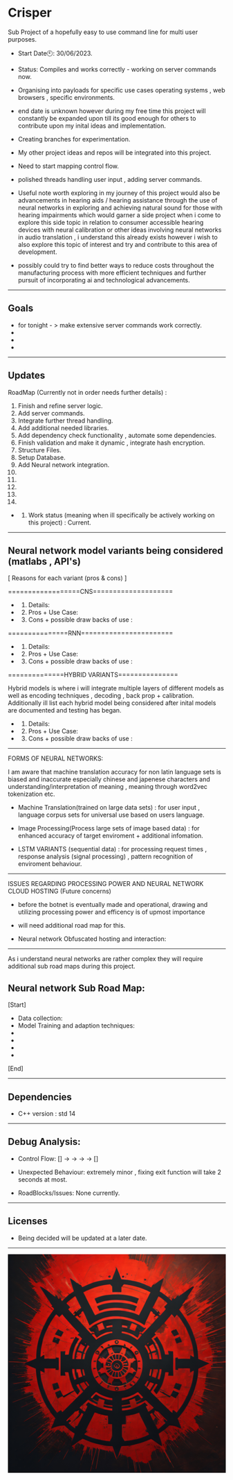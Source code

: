 # Crisper
Sub Project of a hopefully easy to use command line for multi user purposes.

- Start Date🕙: 30/06/2023.

-  Status: Compiles and works correctly - working on server commands now.

- Organising into payloads for specific use cases operating systems , web browsers , specific environments.

- end date is unknown however during my free time this project will constantly be expanded upon till its good enough for others to contribute upon my inital ideas and implementation.

- Creating branches for experimentation. 
- My other project ideas and repos will be integrated into this project.
- Need to start mapping control flow.
- polished threads handling user input , adding server commands.


- Useful note worth exploring in my journey of this project would also be advancements in hearing aids / hearing assistance through the use of neural networks in exploring and achieving natural sound for those with hearing impairments which would garner a side project when i come to explore this side topic in relation to consumer accessible hearing devices with neural calibration or other ideas involving neural networks in audio translation , i understand this already exists however i wish to also explore this topic of interest and try and contribute to this area of development.
- possibly could try to find better ways to reduce costs throughout the manufacturing process with more efficient techniques and further pursuit of incorporating ai and technological advancements.
--------------------------------------------------------
Goals
-----

- for tonight - > make extensive server commands work correctly.
-
-
- 
-------------------------------------------------------------------------
Updates
---

RoadMap (Currently not in order needs further details) :
  1.  Finish and refine server logic.
  2.  Add server commands.
  3.  Integrate further thread handling.
  4.  Add additional needed libraries.
  5.  Add dependency check functionality , automate some dependencies.
  6.  Finish validation and make it dynamic , integrate hash encryption.
  7.  Structure Files.
  8.  Setup Database.
  9.  Add Neural network integration.
  10.
  11.
  12.
  13.
  14.

- 1. Work status (meaning when ill specifically be actively working on this project) : Current.

--------
Neural network model variants being considered (matlabs , API's)
--

[ Reasons for each variant (pros & cons) ]

==================CNS====================
- 1. Details: 
- 2. Pros + Use Case:
- 3. Cons + possible draw backs of use : 


===============RNN=======================

- 1. Details: 
- 2. Pros + Use Case:
- 3. Cons + possible draw backs of use : 

==============HYBRID VARIANTS===============

Hybrid models is where i will integrate multiple layers of different models as well as encoding techniques , decoding , back prop + calibration.
Additionally ill list each hybrid model being considered after inital models are documented and testing has began.

- 1. Details: 
- 2. Pros + Use Case:
- 3. Cons + possible draw backs of use : 


-----------------------

FORMS OF NEURAL NETWORKS:

I am aware that machine translation accuracy for non latin language sets is biased and inaccurate especially chinese and japenese characters and understanding/interpretation of meaning , meaning through word2vec tokenization etc. 

- Machine Translation(trained on large data sets) : for user input , language corpus sets for universal use based on users language.

- Image Processing(Process large sets of image based data) : for enhanced accuracy of target enviroment + additional infomation.

- LSTM VARIANTS (sequential data) : for processing request times , response analysis (signal processing) , pattern recognition of enviroment behaviour.

--------------
ISSUES REGARDING PROCESSING POWER AND NEURAL NETWORK CLOUD HOSTING (Future concerns)


- before the botnet is eventually made and operational, drawing and utilizing processing power and efficency is of upmost importance 

- will need additional road map for this.

- Neural network Obfuscated hosting and interaction:


-----------------------------
As i understand neural networks are rather complex they will require additional sub road maps during this project.

Neural network Sub Road Map:
-------------------------------
[Start]
- Data collection: 
- Model Training and adaption techniques:
-
-
-
-
[End]

---------------
Dependencies
----
- C++ version : std 14
---------------
Debug Analysis:
---
- Control Flow: [] -> -> -> -> []

- Unexpected Behaviour: extremely minor , fixing exit function will take 2 seconds at most.

- RoadBlocks/Issues: None currently.

-----------
Licenses
----

- Being decided will be updated at a later date.

-------------------------------------------------------------------------------------------------
![CRISPER2](https://raw.githubusercontent.com/indirectDirectEnumeration69/Crisper/main/CRISPER2.png)


